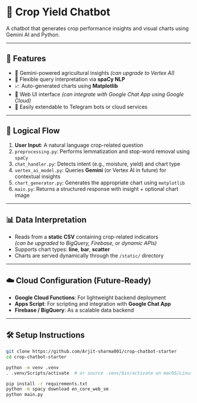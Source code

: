 # 🌾 Crop Yield Chatbot

A chatbot that generates crop performance insights and visual charts using Gemini AI and Python.

---

## 🚀 Features

- 🤖 Gemini-powered agricultural insights *(can upgrade to Vertex AI)*
- 🧠 Flexible query interpretation via **spaCy NLP**
- 📈 Auto-generated charts using **Matplotlib**
- 💬 Web UI interface *(can integrate with Google Chat App using Google Cloud)*
- 🔮 Easily extendable to Telegram bots or cloud services

---

## 🧠 Logical Flow

1. **User Input**: A natural language crop-related question
2. `preprocessing.py`: Performs lemmatization and stop-word removal using `spaCy`
3. `chat_handler.py`: Detects intent (e.g., moisture, yield) and chart type
4. `vertex_ai_model.py`: Queries **Gemini** (or Vertex AI in future) for contextual insights
5. `chart_generator.py`: Generates the appropriate chart using `matplotlib`
6. `main.py`: Returns a structured response with insight + optional chart image

---

## 📊 Data Interpretation

- Reads from a **static CSV** containing crop-related indicators  
  *(can be upgraded to BigQuery, Firebase, or dynamic APIs)*
- Supports chart types: **line**, **bar**, **scatter**
- Charts are served dynamically through the `/static/` directory

---

## ☁️ Cloud Configuration (Future-Ready)

- **Google Cloud Functions**: For lightweight backend deployment
- **Apps Script**: For scripting and integration with **Google Chat App**
- **Firebase / BigQuery**: As a scalable data backend

---

## 🛠 Setup Instructions

```bash
git clone https://github.com/Arjit-sharma001/crop-chatbot-starter
cd crop-chatbot-starter

python -m venv .venv
. .venv/Scripts/activate  # or source .venv/bin/activate on macOS/Linux

pip install -r requirements.txt
python -m spacy download en_core_web_sm
python main.py
